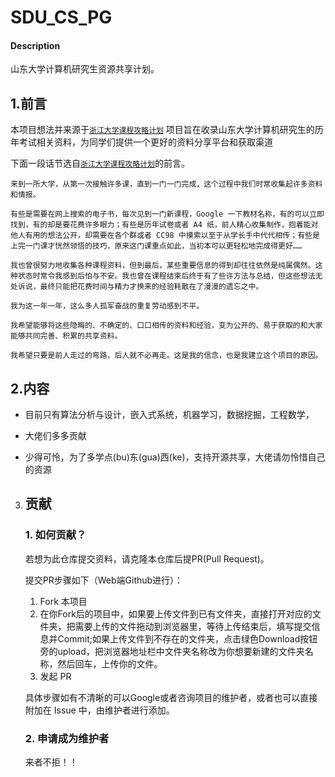 # SDU_CS_PG

#### Description
山东大学计算机研究生资源共享计划。

## 1.前言

本项目想法并来源于[`浙江大学课程攻略计划`](https://github.com/QSCTech/) 项目旨在收录山东大学计算机研究生的历年考试相关资料，为同学们提供一个更好的资料分享平台和获取渠道

下面一段话节选自[`浙江大学课程攻略计划`](https://github.com/QSCTech/)的前言。

	来到一所大学，从第一次接触许多课，直到一门一门完成，这个过程中我们时常收集起许多资料和情报。
	
	有些是需要在网上搜索的电子书，每次见到一门新课程，Google 一下教材名称，有的可以立即找到，有的却是要花费许多眼力；有些是历年试卷或者 A4 纸，前人精心收集制作，抱着能对他人有用的想法公开，却需要在各个群或者 CC98 中摸索以至于从学长手中代代相传；有些是上完一门课才恍然领悟的技巧，原来这门课重点如此，当初本可以更轻松地完成得更好……
	
	我也曾很努力地收集各种课程资料，但到最后，某些重要信息的得到却往往依然是纯属偶然。这种状态时常令我感到后怕与不安。我也曾在课程结束后终于有了些许方法与总结，但这些想法无处诉说，最终只能把花费时间与精力才换来的经验耗散在了漫漫的遗忘之中。
	
	我为这一年一年，这么多人孤军奋战的重复劳动感到不平。
	
	我希望能够将这些隐晦的、不确定的、口口相传的资料和经验，变为公开的、易于获取的和大家能够共同完善、积累的共享资料。
	
	我希望只要是前人走过的弯路，后人就不必再走。这是我的信念，也是我建立这个项目的原因。
## 2.内容

- 目前只有算法分析与设计，嵌入式系统，机器学习，数据挖掘，工程数学，

- 大佬们多多贡献

- 少得可怜，为了多学点(bu)东(gua)西(ke)，支持开源共享，大佬请勿怜惜自己的资源

  

3. ## 贡献

   ### 1. 如何贡献？

   若想为此仓库提交资料，请克隆本仓库后提PR(Pull Request)。

   提交PR步骤如下（Web端Github进行）：

   1. Fork 本项目
   2. 在你Fork后的项目中，如果要上传文件到已有文件夹，直接打开对应的文件夹，把需要上传的文件拖动到浏览器里，等待上传结束后，填写提交信息并Commit;如果上传文件到不存在的文件夹，点击绿色Download按钮旁的upload，把浏览器地址栏中文件夹名称改为你想要新建的文件夹名称，然后回车，上传你的文件。
   3. 发起 PR

   具体步骤如有不清晰的可以Google或者咨询项目的维护者，或者也可以直接附加在 Issue 中，由维护者进行添加。

   ### 2. 申请成为维护者

   来者不拒！！